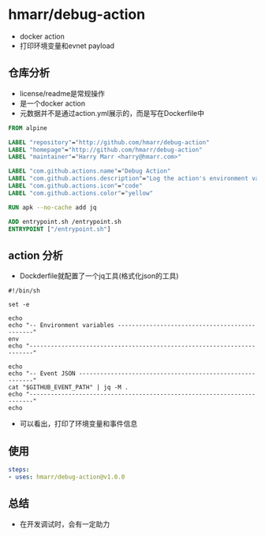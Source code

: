 # hmarr/debug-action

- docker action
- 打印环境变量和evnet payload

## 仓库分析

- license/readme是常规操作
- 是一个docker action
- 元数据并不是通过action.yml展示的，而是写在Dockerfile中

```Dockerfile
FROM alpine

LABEL "repository"="http://github.com/hmarr/debug-action"
LABEL "homepage"="http://github.com/hmarr/debug-action"
LABEL "maintainer"="Harry Marr <harry@hmarr.com>"

LABEL "com.github.actions.name"="Debug Action"
LABEL "com.github.actions.description"="Log the action's environment variables and event payload"
LABEL "com.github.actions.icon"="code"
LABEL "com.github.actions.color"="yellow"

RUN apk --no-cache add jq

ADD entrypoint.sh /entrypoint.sh
ENTRYPOINT ["/entrypoint.sh"]
```

## action 分析

- Dockderfile就配置了一个jq工具(格式化json的工具)

```shell
#!/bin/sh

set -e

echo
echo "-- Environment variables ----------------------------------------------"
env
echo "-----------------------------------------------------------------------"

echo
echo "-- Event JSON ---------------------------------------------------------"
cat "$GITHUB_EVENT_PATH" | jq -M .
echo "-----------------------------------------------------------------------"
echo
```

- 可以看出，打印了环境变量和事件信息

## 使用

```yaml
steps:
- uses: hmarr/debug-action@v1.0.0
```

## 总结

- 在开发调试时，会有一定助力
